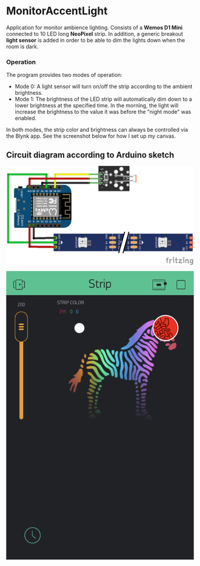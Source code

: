 # MonitorAccentLight

Application for monitor ambience lighting. Consists of a **Wemos D1 Mini** connected to 10 LED long **NeoPixel** strip. In addition, a generic breakout **light sensor** is added in order to be able to dim the lights down when the room is dark.

### Operation
The program provides two modes of operation:

- Mode 0: A light sensor will turn on/off the strip according to the ambient brightness. 
- Mode 1: The brightness of the LED strip will automatically dim down to a lower brightness at the specified time. In the morning, the light will increase the brightness to the value it was before the "night mode" was enabled.

In both modes, the strip color and brightness can always be controlled via the Blynk app. See the screenshot below for how I set up my canvas.


## Circuit diagram according to Arduino sketch

![Schematic](Schematic.png?raw=true "Schematic")

![BlynkCanvas](BlynkCanvas.PNG?raw=true "Blynk Canvas")
